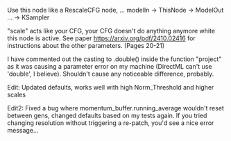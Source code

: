 Use this node like a RescaleCFG node, ... modelIn -> ThisNode -> ModelOut ... -> KSampler

"scale" acts like your CFG, your CFG doesn't do anything anymore white this node is active.
See paper https://arxiv.org/pdf/2410.02416 for instructions about the other parameters. (Pages 20-21)

I have commented out the casting to .double() inside the function "project" as it was causing a parameter error
on my machine (DirectML can't use 'double', I believe). Shouldn't cause any noticeable difference, probably.

Edit:
Updated defaults, works well with high Norm_Threshold and higher scales

Edit2:
Fixed a bug where momentum_buffer.running_average wouldn't reset between gens, changed defaults based on my tests again.
If you tried changing resolution without triggering a re-patch, you'd see a nice error message...
